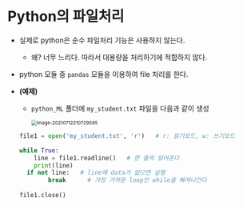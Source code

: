# Python의 파일처리



- 실제로 python은 순수 파일처리 기능은 사용하지 않는다.

  - 왜? 너무 느리다. 따라서 대용량을 처리하기에 적합하지 않다.

- python 모듈 중 `pandas` 모듈을 이용하여 file 처리를 한다.

- __(예제)__

  - `python_ML` 폴더에 `my_student.txt` 파일을 다음과 같이 생성

    <img src="C:\Users\oenom\AppData\Roaming\Typora\typora-user-images\image-20210712210729595.png" alt="image-20210712210729595" style="zoom:67%;" />

  ```python
  file1 = open('my_student.txt', 'r')   # r: 읽기모드, w: 쓰기모드
  
  while True:
      line = file1.readline()   # 한 줄씩 읽어온다
      print(line)
  	if not line:   # line에 data가 없으면 실행
          break      # 가장 가까운 loop인 while을 빠져나간다
          
  file1.close()
  ```

  

